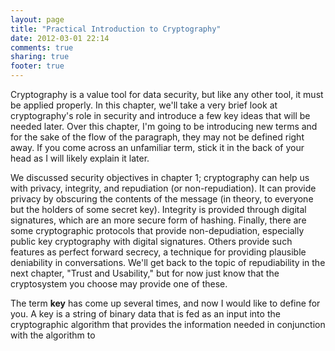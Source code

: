 ```yaml
---
layout: page
title: "Practical Introduction to Cryptography"
date: 2012-03-01 22:14
comments: true
sharing: true
footer: true
---
```


<!-- rewrite of chapter 2, started on the flight from Amsterdam back to
     Africa. 

     Notes:
	* what it does
	* what it doesn't do
	* keys
	  * something you know, have, are
	  * symmetric / asymmetric / hybrid
	  * containers / formats
	* padding
	* hashes

-->

Cryptography is a value tool for data security, but like any other tool, it must
be applied properly. In this chapter, we'll take a very brief look at
cryptography's role in security and introduce a few key ideas that will be needed
later. Over this chapter, I'm going to be introducing new terms and for the sake
of the flow of the paragraph, they may not be defined right away. If you come
across an unfamiliar term, stick it in the back of your head as I will likely
explain it later.

We discussed security objectives in chapter 1; cryptography can help us with
privacy, integrity, and repudiation (or non-repudiation). It can provide
privacy by obscuring the contents of the message (in theory, to everyone but
the holders of some secret key). Integrity is provided through digital 
signatures, which are an more secure form of hashing. Finally, there are some
cryptographic protocols that provide non-depudiation, especially public key
cryptography with digital signatures. Others provide such features as
perfect forward secrecy, a technique for providing plausible deniability in
conversations. We'll get back to the topic of repudiability in the next chapter,
"Trust and Usability," but for now just know that the cryptosystem you choose
may provide one of these.

<!-- good god this is a trainwreck -->
The term **key** has come up several times, and now I would like to define
for you. A key is a string of binary data that is fed as an input into the
cryptographic algorithm that provides the information needed in conjunction
with the algorithm to 